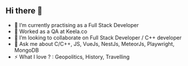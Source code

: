 ## Hi there 👋

<!--
**Binay432/Binay432** is a ✨ _special_ ✨ repository because its `README.md` (this file) appears on your GitHub profile.

Here are some ideas to get you started:
-->
- 🌱 I’m currently practising as a Full Stack Developer 
- 🔭 Worked as a QA at Keela.co
- 👯 I’m looking to collaborate on Full Stack Developer / C++ developer
- 💬 Ask me about C/C++, JS, VueJs, NestJs, MeteorJs, Playwright, MongoDB
- ⚡ What I love ? :  Geopolitics, History, Travelling
